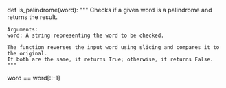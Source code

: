 def is_palindrome(word):
    """ 
    Checks if a given word is a palindrome and returns the result.
    
    Arguments:
    word: A string representing the word to be checked.
    
    The function reverses the input word using slicing and compares it to the original.
    If both are the same, it returns True; otherwise, it returns False.
    """ 
 word == word[::-1]
